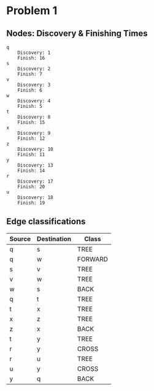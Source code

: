 # Problem 1

## Nodes: Discovery & Finishing Times

```
q
	Discovery: 1
	Finish: 16
s
	Discovery: 2
	Finish: 7
v
	Discovery: 3
	Finish: 6
w
	Discovery: 4
	Finish: 5
t
	Discovery: 8
	Finish: 15
x
	Discovery: 9
	Finish: 12
z
	Discovery: 10
	Finish: 11
y
	Discovery: 13
	Finish: 14
r
	Discovery: 17
	Finish: 20
u
	Discovery: 18
	Finish: 19
```

## Edge classifications

Source | Destination | Class
---- | ---- | ---- 
q | s | TREE
q | w | FORWARD
s | v | TREE
v | w | TREE
w | s | BACK
q | t | TREE
t | x | TREE
x | z | TREE
z | x | BACK
t | y | TREE
r | y | CROSS
r | u | TREE
u | y | CROSS
y | q | BACK
